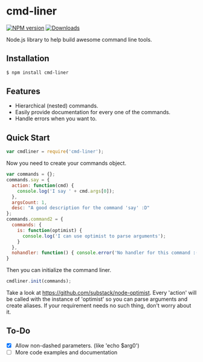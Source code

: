 [npm-url]: https://npmjs.com/package/cmd-liner
[downloads-image]: http://img.shields.io/npm/dm/cmd-liner.svg
[npm-image]: http://img.shields.io/npm/v/cmd-liner.svg
# cmd-liner
[![NPM version][npm-image]][npm-url] [![Downloads][downloads-image]][npm-url]

Node.js library to help build awesome command line tools.

## Installation

```bash
$ npm install cmd-liner
```

## Features

  * Hierarchical (nested) commands.
  * Easily provide documentation for every one of the commands.
  * Handle errors when you want to.

## Quick Start

```JavaScript
var cmdliner = require('cmd-liner');
```

Now you need to create your commands object.

```JavaScript
var commands = {};
commands.say = {
  action: function(cmd) {
    console.log('I say ' + cmd.args[0]);
  },
  argsCount: 1,
  desc: "A good description for the command 'say' :D"
};
commands.command2 = {
  commands: {
    is: function(optimist) {
      console.log('I can use optimist to parse arguments');
    }
  },
  nohandler: function() { console.error('No handler for this command :(')); }
}
```

Then you can initialize the command liner.
```JavaScript
cmdliner.init(commands);
```

Take a look at https://github.com/substack/node-optimist. Every 'action' will be called with the instance of 'optimist' so you can parse arguments and create aliases. If your requirement needs no such thing, don't worry about it.

## To-Do
- [X] Allow non-dashed parameters. (like 'echo $arg0')
- [ ] More code examples and documentation
